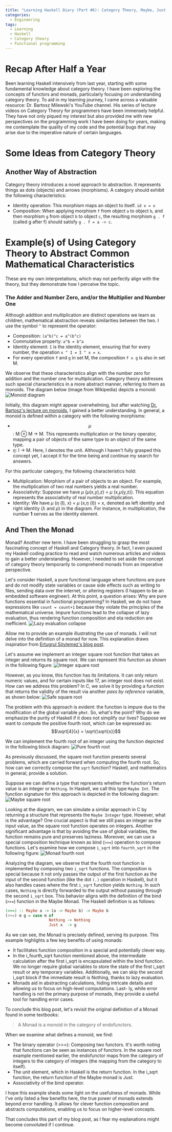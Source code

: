 ```yaml
---
title: "Learning Haskell Diary (Part #6): Category Theory, Maybe, Just, Nothing, and Monad"
categories:
  - Engineering
tags:
  - Learning
  - Haskell
  - Category theory
  - Functional programming
---
```


# Recap After Half a Year

Been learning Haskell intensively from last year, starting with some fundamental knowledge about category theory. I have been exploring the concepts of functors and monads, particularly focusing on understanding category theory. To aid in my learning journey, I came across a valuable resource: Dr. Bartosz Milewski's YouTube channel. His series of lecture videos on Category Theory for programmers have been immensely helpful. They have not only piqued my interest but also provided me with new perspectives on the programming work I have been doing for years, making me contemplate the quality of my code and the potential bugs that may arise due to the imperative nature of certain languages.

# Some Ideas from Category Theory

## Another Way of Abstraction

Category theory introduces a novel approach to abstraction. It represents things as dots (objects) and arrows (morphisms). A category should exhibit the following characteristics:

- Identity operation: This morphism maps an object to itself. `id x = x`
- Composition: When applying morphism `f` from object `a` to object `b`, and then morphism `g` from object `b` to object `c`, the resulting morphism `g . f` (called g after f) should satisfy `g . f = a -> c`.

# Example(s) of Using Category Theory to Abstract Common Mathematical Characteristics

These are my own interpretations, which may not perfectly align with the theory, but they demonstrate how I perceive the topic.

### The Adder and Number Zero, and/or the Multiplier and Number One

Although addition and multiplication are distinct operations we learn as children, mathematical abstraction reveals similarities between the two. I use the symbol `^` to represent the operator:

- Composition: `(a^b)^c = a^(b^c)`
- Commutative property: `a^b = b^a`
- Identity element: `I` is the identity element, ensuring that for every number, the operation `x ^ I = I ^ x = x`.
- For every operation `f` and `g` in set M, the composition `f x g` is also in set M.

We observe that these characteristics align with the number zero for addition and the number one for multiplication. Category theory addresses such special characteristics in a more abstract manner, referring to them as monoids. The diagram below (image from Wikipedia) depicts a monoid:
![Monoid diagram](https://upload.wikimedia.org/wikipedia/commons/thumb/a/a4/Monoid_unit_svg.svg/726px-Monoid_unit_svg.svg.png)

Initially, this diagram might appear overwhelming, but after watching [Dr. Bartosz's lecture on monoids](https://www.youtube.com/watch?v=GmgoPd7VQ9Q), I gained a better understanding. In general, a monoid is defined within a category with the following morphisms:
- $$\mu$$: M ⊗ M -> M. This represents multiplication or the binary operator, mapping a pair of objects of the same type to an object of the same type.
- $\eta$: I -> M. Here, I denotes the unit. Although I haven't fully grasped this concept yet, I accept it for the time being and continue my search for answers.

For this particular category, the following characteristics hold:
- Multiplication: Morphism of a pair of objects to an object. For example, the multiplication of two real numbers yields a real number.
- Associativity: Suppose we have $\mu$ ($\mu$(x,y),z) = $\mu$ (x,$\mu$(y,z)). This equation represents the associativity of real number multiplication.
- Identity: We have $\mu$ ($\eta$ (I), x) = $\mu$ (x,$\eta$ (I)) = x, denoted as left identity and right identity ($\lambda$ and $\rho$) in the diagram. For instance, in multiplication, the number **1** serves as the identity element.

## And Then the Monad

Monad? Another new term. I have been struggling to grasp the most fascinating concept of Haskell and Category theory. In fact, I even paused my Haskell coding practice to read and watch numerous articles and videos to gain a better understanding. However, I needed to set aside the concept of category theory temporarily to comprehend monads from an imperative perspective.

Let's consider Haskell, a pure functional language where functions are pure and do not modify state variables or cause side effects such as writing to files, sending data over the internet, or altering registers (I happen to be an embedded software engineer). At this point, a question arises: Why are pure functions essential in functional programming? In Haskell, we do not have expressions like `count = count+1` because they violate the principles of the mathematical universe. Impure functions lead to the collapse of lazy evaluation, thus rendering function composition and eta reduction are inefficient.
![Lazy evaluation collapse](https://link.storjshare.io/s/jug25lvteqn3jo4f6ns7kbyocx7a/imagehosting/photo_2023-07-08_14-48-48.jpg?wrap=0)


Allow me to provide an example illustrating the use of monads. I will not delve into the definition of a monad for now. This explanation draws inspiration from [Ertugrul Söylemez's blog post](https://web.archive.org/web/20120114225257/http://ertes.de/articles/monads.html).

Let's assume we implement an integer square root function that takes an integer and returns its square root. We can represent this function as shown in the following figure:
![Integer square root](https://link.storjshare.io/s/jvlinhdvoxzdbzeatmgph6gsidrq/blogimage/monad/i_sqrt.png?wrap=0)

However, as you know, this function has its limitations. It can only return numeric values, and for certain inputs like 17, an integer root does not exist. How can we address this problem? In C, we solve it by providing a function that returns the validity of the result via another *pass by reference* variable, as shown below:
![Safe square root](https://link.storjshare.io/s/jxikev6oeihdtbjhlokyensc4erq/blogimage/monad/safesqrt.png?wrap=0)

The problem with this approach is evident: the function is impure due to the modification of the global variable `pRet`. So, what's the point? Why do we emphasize the purity of Haskell if it does not simplify our lives? Suppose we want to compute the positive fourth root, which can be expressed as:
$$\sqrt[4]{x} = \sqrt{\sqrt{x}}$$

We can implement the fourth root of an integer using the function depicted in the following block diagram:
![Pure fourth root](https://link.storjshare.io/s/jwap57d37uzedipvsqepfe7o2yka/blogimage/monad/pure_fourthroot.png?wrap=0)

As previously discussed, the square root function presents several problems, which are carried forward when computing the fourth root. So, how can we correctly compose the `sqrt` function? Haskell, and mathematics in general, provide a solution.

Suppose we can define a type that represents whether the function's return value is an integer or `Nothing`. In Haskell, we call this type `Maybe Int`. The function signature for this approach is depicted in the following diagram:
![Maybe square root](https://link.storjshare.io/s/jxlruhm23j34rzyludmzjgde7mza/blogimage/monad/maybe_sqrt.png?wrap=0)

Looking at the diagram, we can simulate a similar approach in C by returning a structure that represents the `Maybe Integer` type. However, what is the advantage? One crucial aspect is that we still pass an integer as the input value, as the square root function operates on integers. Another significant advantage is that by avoiding the use of global variables, the function remains pure and preserves laziness. Moreover, we can use a special composition technique known as bind (`>>=`) operation to compose functions. Let's examine how we compose `i_sqrt` into `fourth_sqrt` in the following figure:
![Monad fourth root](https://link.storjshare.io/s/juk56ofv26cewcdo7bagdbriu5qq/blogimage/monad/monad_fourthroot.png?wrap=0)

Analyzing the diagram, we observe that the fourth root function is implemented by composing two `i_sqrt` functions. The composition is special because it not only passes the output of the first function as the input of the second function (like the dot `(.)` operation in Haskell), but it also handles cases where the first `i_sqrt` function yields `Nothing`. In such cases, `Nothing` is directly forwarded to the output without passing through the second `i_sqrt` box. This behavior aligns with the definition of the bind (`>>=`) function in the Maybe Monad. The Haskell definition is as follows:

```haskell
(>>=) :: Maybe a -> (a -> Maybe b) -> Maybe b
(>>=) m g = case m of
                   Nothing -> Nothing
                   Just x  -> g
```
As we can see, the Monad is precisely defined, serving its purpose. This example highlights a few key benefits of using monads:

- It facilitates function composition in a special and potentially clever way.
- In the i_fourth_sqrt function mentioned above, the intermediate calculation after the first i_sqrt is encapsulated within the bind function. We no longer require global variables to store the state of the first i_sqrt result or any temporary variables. Additionally, we can skip the second i_sqrt block if the immediate result is Nothing, thanks to lazy evaluation.
- Monads aid in abstracting calculations, hiding intricate details and allowing us to focus on high-level computations.
Last- ly, while error handling is not the primary purpose of monads, they provide a useful tool for handling error cases.

To conclude this blog post, let's revisit the original definition of a Monad found in some textbooks:
> A Monad is a monoid in the category of endofunctors.

When we examine what defines a monoid, we find:

- The binary operator (>>=): Composing two functors. It's worth noting that functions can be seen as instances of functors. In the square root example mentioned earlier, the endofunctor maps from the category of integers to the category of integers (the mapping from the category to itself).
- The unit element, which in Haskell is the return function. In the i_sqrt function, the return function of the Maybe monad is Just.
- Associativity of the bind operator.

I hope this example sheds some light on the usefulness of monads. While I've only listed a few benefits here, the true power of monads extends beyond error handling. It allows for clever function composition and abstracts computations, enabling us to focus on higher-level concepts.

That concludes this part of my blog post, as I fear my explanations might become convoluted if I continue.
